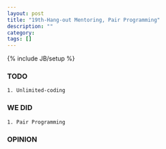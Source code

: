 ```yaml
---
layout: post
title: "19th-Hang-out Mentoring, Pair Programming"
description: ""
category: 
tags: []
---
```

{% include JB/setup %}
### TODO
	1. Unlimited-coding

### WE DID
	1. Pair Programming

### OPINION